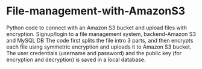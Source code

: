 # File-management-with-AmazonS3
 Python code to connect with an Amazon S3 bucket and upload files with encryption.
 Signup/login to a file management system, backend-Amazon S3 and MySQL DB
 The code first splits the file intro 3 parts, and then encrypts each file using symmetric encryption and uploads it to Amazon S3 bucket.
 The user credentials (username and password) and the public key (for encryption and decryption) is saved in a local database.
